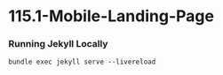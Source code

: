 # 115.1-Mobile-Landing-Page
 
### Running Jekyll Locally 

```
bundle exec jekyll serve --livereload
```
